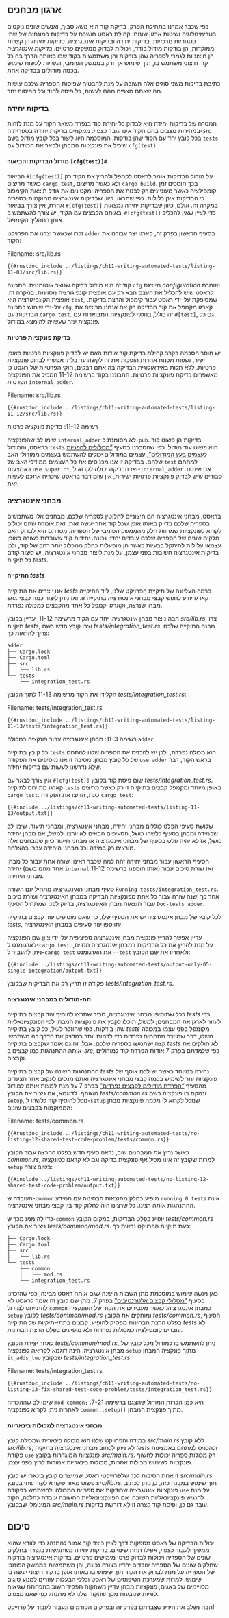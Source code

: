 ## ארגון מבחנים

כפי שכבר אמרנו בתחילת הפרק, בדיקת קוד היא נושא סבוך, ואנשים שונים נוקטים בטרימינולוגיה ושיטות ארגון שונות. קהילת ראסט חושבת על בדיקות במונחים של שתי קטגוריות מרכזיות: בדיקות יחידה ובדיקות אינטגרציה. _בדיקות יחידה_ הן קצרות וממוקדות, הן בודקות מודול בודד, ויכולות לבדוק ממשקים פרטיים. _בדיקות אינטגרציה_ הן חיצוניות לגמרי לספריה שהן בודקות והן משתמשות בקוד שבו באותה הדרך בה כל קוד חיצוני משתמש בו, תוך שימוש אך ורק בממשק הפומבי, ועשויות לעשות שימוש בכמה מודולים בבדיקה אחת.

כתיבת בדיקות משני סוגים אלה חשובה על מנת להבטיח שפיסות הספריה שלכם עושות מה שאתם מצפים מהם לעשות, כל פיסה לחוד וכל הפיסות יחד.

### בדיקות יחידה

המטרה של בדיקות יחידה היא לבדוק כל יחידת קוד בנפרד משאר הקוד על מנת לזהות במהירות מצבים בהם הקוד אינו עובד כצפוי. ממקמים בדיקות יחידה בספרית ה-_src_ בכל קובץ יחד עם הקוד שהן בודקות. המוסכמה היא ליצור בכל קובץ מודול בשם `tests` שיכיל את פונקציות המבחן ולבאר את המודול עם `cfg(test)`.

#### מודול הבדיקות והביאור `[cfg(test)]#`

הביאור `#[cfg(test)]` על מודול הבדיקות אומר לראסט לקמפל ולהריץ את הקוד רק כאשר מריצים `cargo test`, ולא כאשר מריצים `cargo build`.
בכך חוסכים זמן קומפילציה כאשר מעוניינים רק לבנות את הספריה ומקטינים את גודל תוצאת הקימפול כי הבדיקות אינן כלולות. כפי שתראו, כיוון שבדיקות אינטגרציה ממוקמות בספריה אחרת, אין צורך בביאור `#[cfg(test)]` במקרה זה. אולם, כיוון שבדיקות יחידה נמצאות באותם הקבצים עם הקוד, יש צורך להשתמש ב-`#[cfg(test)]` כדי לציין שאין להכליל אותן בתהליך הקימפול.

זכרו שכאשר יצרנו את הפרויקט `adder` בסעיף הראשון בפרק זה, קארגו יצר עבורנו את הקוד:

<span class="filename">Filename: src/lib.rs</span>

```rust,noplayground
{{#rustdoc_include ../listings/ch11-writing-automated-tests/listing-11-01/src/lib.rs}}
```

קוד זה הוא מודול בדיקה שנוצר אוטומטית. התכונה `cfg` מייצגת _configuration_ ואומרת לראסט שיש להכליל את העצם הבא רק עם אופצית קונפיגורציה מסוימת. במקרה זה, אופצית הקונפיגורציה היא `test`, שמסופקת על-ידי ראסט עבור קימפול והרצת בדיקות. על-ידי שימוש בתכונה `cfg`, קארגו מקמפל את קוד הבדיקה רק אם אנחנו מריצים את הבדיקות עם `cargo test`. זה כולל, בנוסף לפונקציות המבוארות עם `#[test]`, גם כל פונקצית עזר שעשויה להימצא במודול.

#### בדיקת פונקציות פרטיות

יש חוסר הסכמה בקרב קהילת בדיקת קוד אודות האם יש לבדוק פונקציות פרטיות באופן ישיר, ושפות תכנות אחרות הופכות את זה לקשה עד בלתי אפשרי לבדוק פונקציות פרטיות. ללא תלות באידאולוגית הבדיקה בה אתם דבקים, חוקי הפרטיות של ראסט כן מאשפרים בדיקת פונקציות פרטיות.
התבוננו בקוד ברשימה 11-12 המכיל את הפונקציה הפרטית `internal_adder`.

<span class="filename">Filename: src/lib.rs</span>

```rust,noplayground
{{#rustdoc_include ../listings/ch11-writing-automated-tests/listing-11-12/src/lib.rs}}
```

<span class="caption">רשימה 11-12: בדיקת פונקציה פרטית</span>

שימו לב שהפונקציה `internal_adder` לא מסומנת כ-`pub`. בדיקות הן פשוט קוד בראסט, והמודול `tests` הוא פשוט עוד מודול. כפי שהסברנו בסעיף [“מסלולים להפניות לעצמים בעץ המודולים”][paths]<!-- ignore -->, עצמים במודולים יכולים להשתמש בעצמים ממודולי האב שלהם. בבדיקה זו אנו מכניסים את כל העצמים ממודלי האב של `test` למתחם באמצעות `use super::*`, ואז הבדיקה יכולה לקרוא ל-`internal_adder`. אם אינכם סבורים שיש לבדוק פונקציות פרטיות ישירות, אין שום דבר בראסט שיכריח אתכם לעשות זאת.

### מבחני אינטגרציה

בראסט, מבחני אינטגרציה הם חיצוניים לחלוטין לספריה שלכם. מבחנים אלו משתמשים בספריה שלכם בדיוק באותו אופן שכל קוד אחר יעשה זאת, זאת אומרת שהם יכולים לקרוא לפונקציות שמהוות חלק מהממשק הפומבי של הספריה. מטרתם היא לבדוק האם חלקים שונים של הספריה שלכם עובדים יחדיו נכונה. יחידות קוד שעובדות כשורה באופן עצמאי עלולות להיתקל בבעיות כאשר הן מופעלות כחלק ממכלול יותר רחב של קוד, ולכן בדיקות אינטגרציה חשובות בפני עצמן. על מנת ליצור מבחני אינטגרציה, יש ליצור קודם כל תיקיית _tests_.

#### התיקייה _tests_

אנו יוצרים את התיקייה _tests_ ברמה העליונה של תיקיית הפרויקט שלנו, ליד התיקייה _src_. קארגו יודע לחפש קבצי מבחני אינטגרציה בתיקייה זו. ואז ניתן ליצור כמה כבצי מבחן שנרצה, וקארגו יקמפל כל אחד מהקבצים כמכולה נפרדת.

הבה ניצור מבחן אינטגרציה. יחד עם הקוד מרשימה 11-12, עדיין בקובץ _src/lib.rs_, צרו תיקיית _tests_, וצרו קובץ חדש בשם _tests/integration_test.rs_. מבנה התיקייה שלכם צריך להראות כך:

```text
adder
├── Cargo.lock
├── Cargo.toml
├── src
│   └── lib.rs
└── tests
    └── integration_test.rs
```

הקלידו את הקוד מרשימה 11-13 לתוך הקובץ _tests/integration_test.rs_:

<span class="filename">Filename: tests/integration_test.rs</span>

```rust,ignore
{{#rustdoc_include ../listings/ch11-writing-automated-tests/listing-11-13/tests/integration_test.rs}}
```

<span class="caption">רשימה 11-3: מבחן אינטגרציה עבור פונקציה במכולה `adder`</span>

כל קובץ בתיקייה `tests` הוא מכולה נפרדת, ולכן יש להכניס את הספריה שלנו למתחם של כל קובץ מבחן. מסיבה זו אנו מוסיפים את הפקודה `use adder` בראש הקוד, דבר שלא נדרשנו לעשות עם בדיקות יחידה.

אין צורך לבאר עם `#[cfg(test)]` שום פיסת קוד בקובץ _tests/integration_test.rs_. קארגו מתייחס לתיקייה `tests` באופן מיוחד ומקמפל קבצים בתיקייה זו רק כאשר מריצים `cargo test`. כעת, הריצו את הפקודה `cargo test`:

```console
{{#include ../listings/ch11-writing-automated-tests/listing-11-13/output.txt}}
```

שלושת סעיפי הפלט כוללים מבחני יחידה, מבחני אינטגרציה, ומבחני תיעוד. שימו לב שבמידה ומבחן בסעיף כלשהו כושל, הסעיפים הבאים לא יורצו. למשל, אם מבחן יחידה כושל, אז לא יהיה פלט בסעיף של מבחני אינטגרציה או מבחני תיעוד כיוון שמבחנים אלה מורצים רק במידה וכל מבחני היחידה עברו בהצלחה.

הסעיף הראשון עבור מבחני יחידה זהה למה שכבר ראינו: שורה אחת עבור כל מבחן יחידה (אחד מהם בשם `internal` אותו הוספנו ברשימה 11-12) ואז שורת סיכום עבור מבחני היחידה.

סעיף מבחני האינטגרציה מתחיל עם השורה `Running
tests/integration_test.rs`. אחר כך ישנה שורה עבור כל אחת מפונקציות הבדיקה במבחן האינטגרציה ושורת סיכום עבור תוצאות מבחן האינטגרציה, בדיוק לפני שמתחיל הסעיף `Doc-tests adder`.

לכל קובץ של מבחן אינטגרציה יש את הסעיף שלו, כך שאם מוסיפים עוד קבצים בתיקייה _tests_, יתווספו עוד סעיפים במבחן האינטגרציה.

עדיין אפשר להריץ פונקצית מבחן אינטגרציה ספיציפית על-ידי ציון שם הפונקציה כארגומנט ל-`cargo test`. על מנת להריץ את כל הבדיקות במבחן אינטגרציה מסוים, ניתן להעביר ל-`cargo test` את הארגומנט `--test` ולאחריו את שם הקובץ:

```console
{{#include ../listings/ch11-writing-automated-tests/output-only-05-single-integration/output.txt}}
```

פקודה זו תריץ רק את הבדיקות שבקובץ _tests/integration_test.rs_.

#### תת-מודולים במבחני אינטגרציה

ככל שתוסיפו מבחני אינטגרציה, סביר שתרצו להוסיף עוד קבצים בתיקייה _tests_ כדי לעזור לארגן את המבחנים; למשל, תוכלו לקבץ את פונקציות המבחן לפי הפונקציונאליות שהן בודקות. כפי שהוזכר לעיל, כל קובץ בתיקייה _tests_ מקומפל בפני עצמו במכולה משלו, דבר שמייצר מתחמים נפרדים כדי לדמות יותר במדויק את הדרך בה משתמשי קצה ישתמשו בספריה שלכם. אבל, זה גם אומר שקבצים בתיקייה _tests_ לא חולקים את אותה ההתנהגות כמו קבצים ב-_src_, כפי שלמדתם בפרק 7 אודות הפרדת קוד למודולים וקבצים.

ההתנהגות השונה של קבצים בתיקייה _tests_ נהירה במיוחד כאשר יש לכם אוסף של פונקציות עזר לשימוש בכמה קבצי מבחני אינטגרציה ואתם מנסים לעקוב אחר הצעדים מהסעיף [“הפרדת מודולים לקבצים נפרדים”][separating-modules-into-files]<!-- ignore --> בפרק 7 על מנת למצות אותם למודול משותף. לדוגמא, אם ניצור את הקובץ _tests/common.rs_ ונמקם בו פונקציה בשם `setup`, נוכל להוסיף קוד כלשהו ל-`setup` שנוכל לקרוא לו מכמה פונקציות מבחן הממוקמות בקבצים שונים:

<span class="filename">Filename: tests/common.rs</span>

```rust,noplayground
{{#rustdoc_include ../listings/ch11-writing-automated-tests/no-listing-12-shared-test-code-problem/tests/common.rs}}
```

כאשר נריץ את המבחנים שוב, נראה סעיף חדש בפלט ההרצה עבור הקובץ _common.rs_, למרות שקובץ זה אינו מכיל אף פונקצית בדיקה וגם לא קראנו לפונקציה `setup` בשום צורה:

```console
{{#include ../listings/ch11-writing-automated-tests/no-listing-12-shared-test-code-problem/output.txt}}
```

העובדה ש-`common` מופיע כחלק מתוצאות הבחינות עם המידע `running 0 tests` אינה ההתנהגות אותה רצינו. כל שרצינו היה לחלוק קוד בין קבצי מבחני אינטגרציה.

כדי להימנע מכך ש-`common` יופיע בפלט הבדיקות, במקום הקובץ _tests/common.rs_ ניצור את הקובץ _tests/common/mod.rs_. כעת תיקיית הפרויקט נראית כך:

```text
├── Cargo.lock
├── Cargo.toml
├── src
│   └── lib.rs
└── tests
    ├── common
    │   └── mod.rs
    └── integration_test.rs
```

כאן נעשה שימוש במוסכמת מתן השמות הישנה שגם אותה ראסט מבינה, כפי שהזכרנו בסעיף [“מסלולי קבצים אלטרנטיבים”][alt-paths]<!-- ignore --> בפרק 7. מתן שם קובץ זה אומר לראסט לא להתייחס למודול `common` כמבחן אינטגרציה. כאשר מעבירים את הקוד של הפונקציה `setup` לקובץ _tests/common/mod.rs_ ומוחקים את הקובץ _tests/common.rs_, הסעיף בפלט הרצת הבחינות מפסיק להופיע. קבצים בתתי-תיקיות של התיקייה _tests_ לא עוברים קומפילציה כמכולות נפרדות ולא מופיעים בפלט הרצת הבחינות.

לאחר יצירת הקובץ _tests/common/mod.rs_, ניתן להשתמש בו כמודול מכל קובץ של מבחן אינטגרציה. הינה דוגמא לקריאה לפונקציה `setup` מתוך פונקציה המבחן `it_adds_two` שבקובץ _tests/integration_test.rs_:

<span class="filename">Filename: tests/integration_test.rs</span>

```rust,ignore
{{#rustdoc_include ../listings/ch11-writing-automated-tests/no-listing-13-fix-shared-test-code-problem/tests/integration_test.rs}}
```

שימו לב שההכרזה `mod common;` היא כמו הכרזת המודול שהצגנו ברשימה 7-21. לאחריה ניתן לקרוא לפונקציה `common::setup()` מתוך פונקצית המבחן.

#### מבחני אינטגרציה למכולות בינאריות

במידה והפרויקט שלנו הוא מכולה בינארית שמכילה קובץ _src/main.rs_ ללא קובץ _src/lib.rs_, לא ניתן לכתוב מבחני אינטגרציה בתיקיה _tests_ ולהכניס למתחם באמצעות פקודת `use` פונקציות המוגדרות בקובץ _src/main.rs_. רק מכולות ספריה יכולות לחשוף פונקציות לשימוש מכולות אחרות; מכולות בינאריות אמורות לרוץ בפני עצמן.

זו אחת הסיבות לכך שלפרוייקטי ראסט שמייצרים קובץ בינארי יש קובץ _src/main.rs_ פשוט מאוד שקורא לקוד שחי בקובץ _src/lib.rs_. תוך שימוש במבנה כזה, _כן_ ניתן לכתוב פונקציות אינטגרציה שבודקות את ספריית המכולה ולהשתמש בפקודת `use` על מנת להנגיש פונקציונאליות חשובה.
אם הפונקציונאליות החשובה עובדת כהלכה, הקוד המינימלי שבקובץ _src/main.rs_ עובד גם כן, ופיסת קוד קצרה זו לא דורשת בדיקות.

## סיכום

יכולות הבדיקה של ראסט מספקות דרך לציין כיצד קוד אמור להתנהג כדי לוודא שהוא ממשיך לעבוד כצפוי, אפילו תחת שינויים. בדיקות יחידה משתמשות בנפרד בחלקים שונים של הספריה ויכולות לבדוק פרטי מימושים פרטיים. בדיקות אינטגרציה בודקות שחלקים שונים של הספריה עובדים יחדיו בצורה נכונה, והן משתמשות בממשק הפומבי של הספריה על מנת לבדוק את הקוד תוך שימוש בו באותו אופן בו קוד חיצוני יעשה בו שימוש. למרות שמערכת הטיפוסים של ראסט וכללי הבעלות עוזרים למנוע סוגים מסויימים של באגים, פונקציות מבחן עדיין משחקות תפקיד חשוב בהפחתת שגיאות לוגיות שנובעות מכך שהקוד שלנו לא מתנהג כפי שאנו מצפים.

הבה נשלב את הידע שצברתם בפרק זה ובפרקים הקודמים ונעבור לעבוד על פרוייקט!

[paths]: ch07-03-paths-for-referring-to-an-item-in-the-module-tree.html
[separating-modules-into-files]: ch07-05-separating-modules-into-different-files.html
[alt-paths]: ch07-05-separating-modules-into-different-files.html#alternate-file-paths
